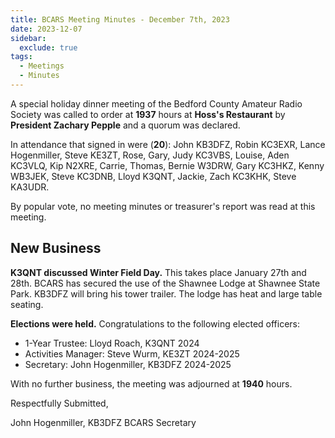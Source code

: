 ```yaml
---
title: BCARS Meeting Minutes - December 7th, 2023
date: 2023-12-07
sidebar:
  exclude: true
tags:
  - Meetings
  - Minutes
---
```


			
A special holiday dinner meeting of the Bedford County Amateur Radio Society was called to order at **1937** hours at **Hoss's Restaurant** by **President Zachary Pepple** and a quorum was declared.

In attendance that signed in were (**20**): John KB3DFZ, Robin KC3EXR, Lance Hogenmiller, Steve KE3ZT, Rose, Gary, Judy KC3VBS, Louise, Aden KC3VLQ, Kip N2XRE, Carrie, Thomas, Bernie W3DRW, Gary KC3HKZ, Kenny WB3JEK, Steve KC3DNB, Lloyd K3QNT, Jackie, Zach KC3KHK, Steve KA3UDR.

By popular vote, no meeting minutes or treasurer's report was read at this meeting.

## New Business

**K3QNT discussed Winter Field Day.**  This takes place January 27th and 28th. BCARS has secured the use of the Shawnee Lodge at Shawnee State Park.  KB3DFZ will bring his tower trailer. The lodge has heat and large table seating.

**Elections were held.**  Congratulations to the following elected officers:

- 1-Year Trustee: Lloyd Roach, K3QNT 2024
- Activities Manager: Steve Wurm, KE3ZT 2024-2025
- Secretary: John Hogenmiller, KB3DFZ 2024-2025

With no further business, the meeting was adjourned at **1940** hours.

Respectfully Submitted,



John Hogenmiller, KB3DFZ
BCARS Secretary	